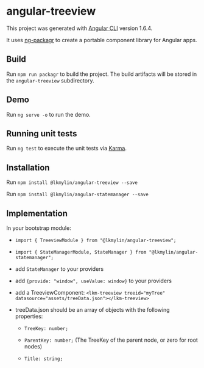 # angular-treeview

This project was generated with [Angular CLI](https://github.com/angular/angular-cli) version 1.6.4.

It uses [ng-packagr](https://github.com/dherges/ng-packagr) to create a portable component library for Angular apps.

## Build

Run `npm run packagr` to build the project. The build artifacts will be stored in the `angular-treeview` subdirectory.

## Demo

Run `ng serve -o` to run the demo.

## Running unit tests

Run `ng test` to execute the unit tests via [Karma](https://karma-runner.github.io).

## Installation

Run `npm install @lkmylin/angular-treeview --save`

Run `npm install @lkmylin/angular-statemanager --save`

## Implementation

In your bootstrap module:

* `import { TreeviewModule } from "@lkmylin/angular-treeview";`

* `import { StateManagerModule, StateManager } from "@lkmylin/angular-statemanager";`

* add `StateManager` to your providers

* add `{provide: "window", useValue: window}` to your providers

* add a TreeviewComponent: `<lkm-treeview treeid="myTree" datasource="assets/treeData.json"></lkm-treeview>`

* treeData.json should be an array of objects with the following properties:

    * `TreeKey: number;`

    * `ParentKey: number;` (The TreeKey of the parent node, or zero for root nodes)

    * `Title: string;`